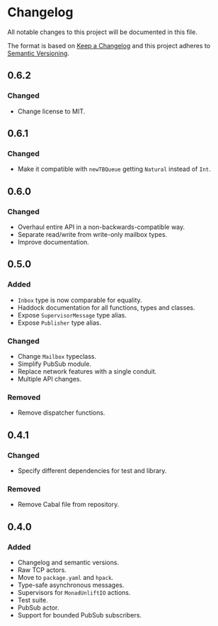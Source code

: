 # Changelog
All notable changes to this project will be documented in this file.

The format is based on [Keep a Changelog](http://keepachangelog.com/en/1.0.0/)
and this project adheres to [Semantic Versioning](http://semver.org/spec/v2.0.0.html).

## 0.6.2
### Changed
- Change license to MIT.

## 0.6.1
### Changed
- Make it compatible with `newTBQueue` getting `Natural` instead of `Int`.

## 0.6.0
### Changed
- Overhaul entire API in a non-backwards-compatible way.
- Separate read/write from write-only mailbox types.
- Improve documentation.

## 0.5.0
### Added
- `Inbox` type is now comparable for equality.
- Haddock documentation for all functions, types and classes.
- Expose `SupervisorMessage` type alias.
- Expose `Publisher` type alias.

### Changed
- Change `Mailbox` typeclass.
- Simplify PubSub module.
- Replace network features with a single conduit.
- Multiple API changes.

### Removed
- Remove dispatcher functions.

## 0.4.1
### Changed
- Specify different dependencies for test and library.

### Removed
- Remove Cabal file from repository.

## 0.4.0
### Added
- Changelog and semantic versions.
- Raw TCP actors.
- Move to `package.yaml` and `hpack`.
- Type-safe asynchronous messages.
- Supervisors for `MonadUnliftIO` actions.
- Test suite.
- PubSub actor.
- Support for bounded PubSub subscribers.
